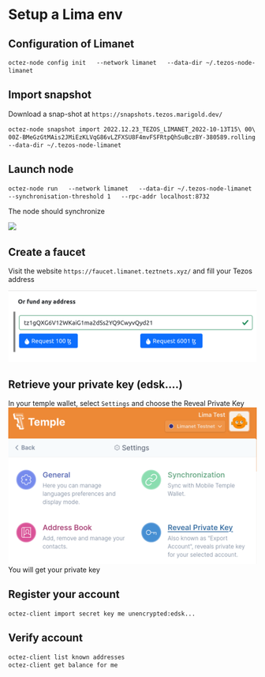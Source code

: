 # Setup a Lima env

## Configuration of Limanet

```
octez-node config init   --network limanet   --data-dir ~/.tezos-node-limanet
```

## Import snapshot
Download a snap-shot at `https://snapshots.tezos.marigold.dev/`

```
octez-node snapshot import 2022.12.23_TEZOS_LIMANET_2022-10-13T15\ 00\ 00Z-BMeGzGtMAis2JMiEzKLVqG86vLZFXSU8F4mvFSFRtpQhSuBczBY-380589.rolling --data-dir ~/.tezos-node-limanet
```

## Launch node
```
octez-node run   --network limanet   --data-dir ~/.tezos-node-limanet   --synchronisation-threshold 1   --rpc-addr localhost:8732
```
The node should synchronize

![](./synchronize.png)

## Create a faucet
Visit the website `https://faucet.limanet.teztnets.xyz/` and fill your Tezos address

![](./faucet.png)


## Retrieve your private key (edsk....)
In your temple wallet, select `Settings` and choose the Reveal Private Key
![](./reveal_private_key.png)
You will get your private key


## Register your account
```
octez-client import secret key me unencrypted:edsk...
```

## Verify account
```
octez-client list known addresses
octez-client get balance for me
```




